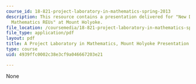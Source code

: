 ```yaml
---
course_id: 18-821-project-laboratory-in-mathematics-spring-2013
description: This resource contains a presentation delivered for "New Directions for
  Mathematics REUs" at Mount Holyoke.
file_location: /coursemedia/18-821-project-laboratory-in-mathematics-spring-2013/4939ffc0002c38e3cf9a046667203e21_MIT18_821S13_MtHolyoke_prs.pdf
file_type: application/pdf
layout: pdf
title: A Project Laboratory in Mathematics, Mount Holyoke Presentation
type: course
uid: 4939ffc0002c38e3cf9a046667203e21

---
```

None